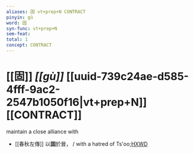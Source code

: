 ```yaml
---
aliases: 固 vt+prep+N CONTRACT
pinyin: gù
word: 固
syn-func: vt+prep+N
sem-feat: 
total: 1
concept: CONTRACT 
---
```

# [[固]] *[[gù]]*  [[uuid-739c24ae-d585-4fff-9ac2-2547b1050f16|vt+prep+N]] [[CONTRACT]]
maintain a close alliance with
 - [[春秋左傳]] 以**固**於晉， / with a hatred of Ts'oo;[HXWD](https://hxwd.org/textview.html?location=KR1e0001_tls_009-299a.14)